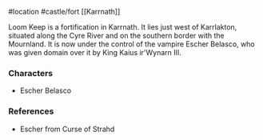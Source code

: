  #location #castle/fort [[Karrnath]]

Loom Keep is a fortification in Karrnath. It lies just west of Karrlakton, situated along the Cyre River and on the southern border with the Mournland. It is now under the control of the vampire Escher Belasco, who was given domain over it by King Kaius ir'Wynarn III.

### Characters

* Escher Belasco

### References

* Escher from Curse of Strahd
